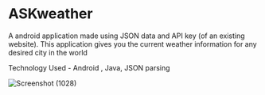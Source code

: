 # ASKweather
A android application made using JSON data and API key (of an existing website).
This application gives you the current weather information for any desired city in the world

Technology Used - Android , Java, JSON parsing 

![Screenshot (1028)](https://user-images.githubusercontent.com/66821890/137284646-39da644d-7e1c-45f3-a78e-2b994d144195.png)
